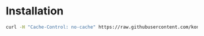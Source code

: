 # Installation

```bash
curl -H "Cache-Control: no-cache" https://raw.githubusercontent.com/kongjiadongyuan/terminal_config/main/zellij/install_zellij.sh | bash
```